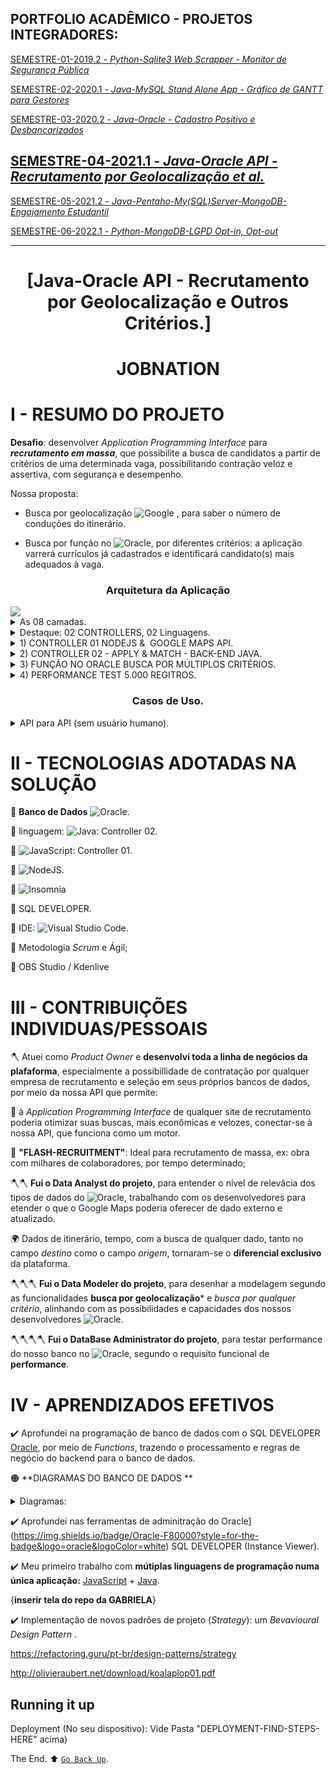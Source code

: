 ## PORTFOLIO ACADÊMICO - PROJETOS INTEGRADORES:

[SEMESTRE-01-2019.2 - *Python-Sqlite3 Web Scrapper - Monitor de Segurança Pública*](https://github.com/ODAGAMMXIX/PFOLIO1_DANZO) 

[SEMESTRE-02-2020.1 - *Java-MySQL Stand Alone App - Gráfico de GANTT para Gestores*](https://github.com/ODAGAMMXIX/PFOLIO2_GANTT)

[SEMESTRE-03-2020.2 - *Java-Oracle - Cadastro Positivo e Desbancarizados*](https://github.com/ODAGAMMXIX/PFOLIO3_VALCODE)

## [SEMESTRE-04-2021.1 - *Java-Oracle API - Recrutamento por Geolocalização et al.*](https://github.com/ODAGAMMXIX/PFOLIO4_JOBNATION)

[SEMESTRE-05-2021.2 - *Java-Pentaho-My(SQL)Server-MongoDB-Engajamento Estudantil*](https://github.com/ODAGAMMXIX/PFOLIO5_EDUCALYTICS)

[SEMESTRE-06-2022.1 - *Python-MongoDB-LGPD Opt-in, Opt-out*](https://github.com/ODAGAMMXIX/PFOLIO6_OPTIN_OUT)

***

<h1 align="center">[Java-Oracle API - Recrutamento por Geolocalização e Outros Critérios.]</h1>


<h1 align="center">JOBNATION</h1>


# I - RESUMO DO PROJETO 

**Desafio**: desenvolver *Application Programming Interface* para ***recrutamento em massa***, que possibilite a busca de candidatos a partir de critérios de uma determinada vaga, possibilitando contração veloz e assertiva, com segurança e desempenho.

 Nossa proposta:
 
- Busca por geolocalização ![Google](https://img.shields.io/badge/google-4285F4?style=for-the-badge&logo=google&logoColor=white) , para saber o número de conduções do itinerário.

- Busca por função no ![Oracle](https://img.shields.io/badge/Oracle-F80000?style=for-the-badge&logo=oracle&logoColor=white), por diferentes critérios: a aplicação varrerá  currículos já cadastrados e identificará candidato(s)  mais adequados à vaga.

<h3 align="center">Arquitetura da Aplicação</h3>
<img src="https://user-images.githubusercontent.com/54047352/168492368-15f3ef36-b057-4b68-9026-8ebdbd1a7994.png">

<details><summary> As 08 camadas.</summary>
<img src="https://user-images.githubusercontent.com/54047352/168496089-a6b1081c-4416-4144-8933-970728bfc6ac.png">
<p align="center"> 
 </details>
 
<details><summary> Destaque: 02 CONTROLLERS, 02 Linguagens.</summary>
<p align="center"> 
 <img src="https://user-images.githubusercontent.com/54047352/168492370-04046bc7-4c06-424e-b8b7-e47418df0374.png">
 <h5 align="center">(!!!---DOIS CONTROLLERS---!!!)</h5>
 <p align="center"> 
 </details>
 
 <details><summary> 1) CONTROLLER 01​ NODEJS ​& ​ GOOGLE MAPS API.</summary>
<p align="center">
<img src="https://user-images.githubusercontent.com/54047352/168495627-6af7c575-284c-4139-993a-0e79d0b51729.png">
<h4 align="center">(Com origem,destino = número de conduções, itinerário completo, tempo etc.)</h4>
 <img src="https://user-images.githubusercontent.com/54047352/168495647-69e687a7-ae71-44c6-b667-db7c130d0d3a.png">
 <h6 align="center">(https://www.youtube.com/watch?v=61kPu1F-87I)</h6>
<h6 align="center">(assista ao vídeo)</h6>
 </p>
</details> 


<details><summary> 2) CONTROLLER 02 - APPLY & MATCH​ - BACK-END JAVA​.</summary>
<p align="center">
 <img src="https://user-images.githubusercontent.com/54047352/168495710-11abeb3f-2b51-4b3b-b8a8-5262d9606b9a.png">
 <h5 align="center">(Pessoa "5" candidata-se à vaga "8" - APPLY)</h5>
 <p align="center">
 <img src="https://user-images.githubusercontent.com/54047352/168495721-819ca1c6-3d5c-4520-9384-b2a0d1df9c3f.png">
 <h5 align="center">(Candidato "5" inserido no Oracle)</h5>
 <p align="center">
 <img src="https://user-images.githubusercontent.com/54047352/168495814-c865340c-4ca8-4fc8-a947-f7532dacbb3a.png">
 <h5 align="center">(Busca: até 05 Vales-Transportes - MATCH by VTn)</h5>
 <p align="center">
 <img src="https://user-images.githubusercontent.com/54047352/168495827-dab61186-fbfb-42f5-8236-9ec59b9e38b0.png">(https://youtu.be/zzFnECMKS2E87I) 
<h5 align="center">(Com 03 VT: apenas um candidato, *i.e.* "Joao Santo" - MATCH by VTn)</h5>
<h6 align="center">(Assista ao vídeo)</h6> 
</p>
</details>


<details><summary> 3) FUNÇÃO NO ORACLE​ BUSCA POR MÚLTIPLOS CRITÉRIOS​.</summary>
<p align="center">
<img src="https://user-images.githubusercontent.com/54047352/168495926-26f04dc1-4f8e-4c07-95bb-3794eaff3582.png">
<h5 align="center">(Ativando FUNCTION do Oracle - veja "Parameters")</h5>
<p align="center">
<img src="https://user-images.githubusercontent.com/54047352/168495951-ed487a38-0644-4849-b93a-10f7364c1df8.png">
<h5 align="center">(e.g. critério "gender" no Java, passa apenas parâmetros ao Oracle!)</h5> 
<p align="center">
<img src="https://user-images.githubusercontent.com/54047352/168495982-52bfcc57-bd3a-4bd3-97d4-7bfafd8571c9.png">
<p align="center">
<img src="https://user-images.githubusercontent.com/54047352/168495991-ebdcb868-1ad6-4193-9e16-74aff633ade1.png">
<p align="center">
<h5 align="center">(Busca é feita pelo Oracle!!!)</h5>
<h6 align="center"> (https://youtu.be/Nd3y7Bh1Ii8)</h6>

<h6 align="center">(Assista ao vídeo)</h6>
</p>
</details>


<details><summary> 4) PERFORMANCE  TEST​ 5.000 REGITROS.</summary>
<p align="center">
<img src="https://user-images.githubusercontent.com/54047352/168496013-9658afeb-b4a4-4ce3-8b94-c00e97c2747a.png">
<h5 align="center">((5.000 registros; teste feito em um laptop doméstico, sem servidor)</h5>
<p align="center">
<img src="https://user-images.githubusercontent.com/54047352/168496028-9c8491d4-e011-44cb-8e26-769ca0bea382.png">
<h5 align="center">((200 SELECTS X 5 sessões concorrentes)</h5>
<p align="center">
<img src="https://user-images.githubusercontent.com/54047352/168496045-8ca1fb10-3c43-435a-a84a-46dd21da62f7.png">
<h5 align="center">(Oracle Instance Viewer)</h5>
 <p align="center">
(https://youtu.be/sdIkBLKfvh0)

<h6 align="center">(Assista ao vídeo)</h6>
</p>
</details>

<h3 align="center">Casos de Uso.</h3>
 <details><summary> API para API (sem usuário humano).</summary>
<p align="center">
 <img src="https://user-images.githubusercontent.com/54047352/168492361-9d1803d4-6bf7-45cb-80ec-a70784c50e0c.png">
</p>
 </details>

# II - TECNOLOGIAS ADOTADAS NA SOLUÇÃO 

:wrench:  **Banco de Dados** ![Oracle](https://img.shields.io/badge/Oracle-F80000?style=for-the-badge&logo=oracle&logoColor=white).


:wrench:  linguagem: ![Java](https://img.shields.io/badge/java-%23ED8B00.svg?style=for-the-badge&logo=java&logoColor=white): Controller 02.


:wrench:  ![JavaScript](https://img.shields.io/badge/javascript-%23323330.svg?style=for-the-badge&logo=javascript&logoColor=%23F7DF1E): Controller 01.

:wrench:  ![NodeJS](https://img.shields.io/badge/node.js-6DA55F?style=for-the-badge&logo=node.js&logoColor=white).


 
:wrench:  ![Insomnia](https://img.shields.io/badge/Insomnia-black?style=for-the-badge&logo=insomnia&logoColor=5849BE)


:wrench: SQL DEVELOPER.

:wrench:  IDE: ![Visual Studio Code](https://img.shields.io/badge/Visual%20Studio%20Code-0078d7.svg?style=for-the-badge&logo=visual-studio-code&logoColor=white).

:wrench:  Metodologia *Scrum* e Ágil;

:wrench: OBS Studio / Kdenlive

# III - CONTRIBUIÇÕES INDIVIDUAS/PESSOAIS

:axe: Atuei como *Product Owner* e **desenvolvi toda a linha de negócios da plafaforma**, especialmente a possibillidade de contratação por qualquer empresa de recrutamento e seleção em seus próprios bancos de dados, por meio da nossa API que permite:

:small_blue_diamond: à *Application Programming Interface* de qualquer site de recrutamento poderia otimizar suas buscas, mais econômicas e velozes,  conectar-se à nossa API, que funciona como um motor.

:small_blue_diamond: **"FLASH-RECRUITMENT"**: Ideal para recrutamento de massa, ex: obra com milhares de colaboradores, por tempo determinado;

:axe::axe: **Fui o Data Analyst do projeto**, para entender o nível de relevâcia dos tipos de dados do ![Oracle](https://img.shields.io/badge/Oracle-F80000?style=for-the-badge&logo=oracle&logoColor=white), trabalhando com os desenvolvedores para etender o que o Google Maps poderia oferecer de dado externo e atualizado.

:earth_africa: Dados de itinerário, tempo, com a busca de qualquer dado, tanto no campo *destino* como o campo *origem*, tornaram-se o **diferencial exclusivo** da plataforma.

:axe::axe::axe: **Fui o Data Modeler do projeto**, para desenhar a modelagem segundo as funcionalidades **busca por geolocalização*** e *busca por qualquer critério*, alinhando com as possibilidades e capacidades dos nossos  desenvolvedores ![Oracle](https://img.shields.io/badge/Oracle-F80000?style=for-the-badge&logo=oracle&logoColor=white).

:axe::axe::axe::axe: **Fui o DataBase Administrator do projeto**, para testar performance do nosso banco no ![Oracle](https://img.shields.io/badge/Oracle-F80000?style=for-the-badge&logo=oracle&logoColor=white), segundo o requisito funcional de **performance**.
 
# IV - APRENDIZADOS EFETIVOS

:heavy_check_mark: Aprofundei na programação de banco de dados com o SQL DEVELOPER [Oracle](https://img.shields.io/badge/Oracle-F80000?style=for-the-badge&logo=oracle&logoColor=white), por meio de *Functions*, trazendo o processamento e regras de negócio do backend para o banco de dados.

:orange_circle: **DIAGRAMAS DO BANCO DE DADOS **

<details><summary> Diagramas:</summary>
<p align="center">
<img src="https://user-images.githubusercontent.com/54047352/168496064-d2daee94-5d0f-482d-80af-6659a14cbadb.png">
<h5 align="center">((Diagrama Entidade-Relacionamento)</h5>
<p align="center">
<img src="https://user-images.githubusercontent.com/54047352/168496081-311df7d2-7398-4249-aa3f-ea6f50465a35.png">
<h5 align="center">((Diagrama Lógico)</h5> 
</p>
</details>

:heavy_check_mark: Aprofundei nas ferramentas de adminitração do Oracle](https://img.shields.io/badge/Oracle-F80000?style=for-the-badge&logo=oracle&logoColor=white) SQL DEVELOPER (Instance Viewer).

:heavy_check_mark: Meu primeiro trabalho com **mútiplas linguagens de programação numa única aplicação:** [JavaScript](https://img.shields.io/badge/javascript-%23323330.svg?style=for-the-badge&logo=javascript&logoColor=%23F7DF1E) + [Java](https://img.shields.io/badge/java-%23ED8B00.svg?style=for-the-badge&logo=java&logoColor=white).

{**************inserir tela do repo da GABRIELA**************}

:heavy_check_mark: Implementação de novos padrões de projeto (*Strategy*): um *Bevavioural Design Pattern* .

https://refactoring.guru/pt-br/design-patterns/strategy

http://olivieraubert.net/download/koalaplop01.pdf


## Running it up
Deployment (No seu dispositivo): Vide Pasta "DEPLOYMENT-FIND-STEPS-HERE" acima)

The End.
:arrow_up: 
[`Go Back Up`](#java-oracle-api---recrutamento-por-geolocaliza%C3%A7%C3%A3o-e-outros-crit%C3%A9rios).
